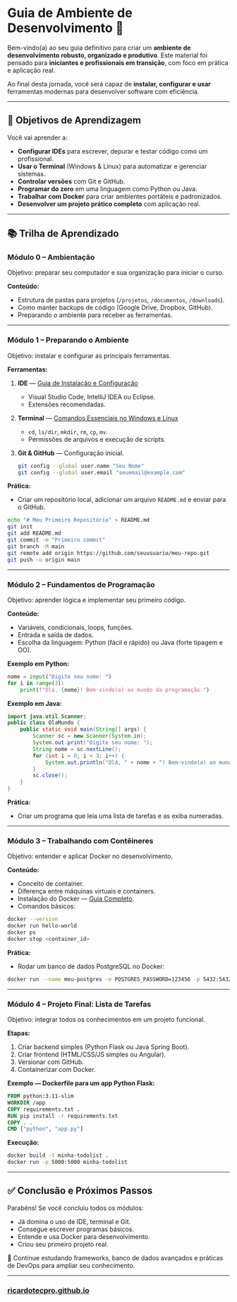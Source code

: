 # **Guia de Ambiente de Desenvolvimento 🚀**

Bem-vindo(a) ao seu guia definitivo para criar um **ambiente de desenvolvimento robusto, organizado e produtivo**.
Este material foi pensado para **iniciantes e profissionais em transição**, com foco em prática e aplicação real.

Ao final desta jornada, você será capaz de **instalar, configurar e usar** ferramentas modernas para desenvolver software com eficiência.

---

## 🎯 Objetivos de Aprendizagem

Você vai aprender a:

* **Configurar IDEs** para escrever, depurar e testar código como um profissional.
* **Usar o Terminal** (Windows & Linux) para automatizar e gerenciar sistemas.
* **Controlar versões** com Git e GitHub.
* **Programar do zero** em uma linguagem como Python ou Java.
* **Trabalhar com Docker** para criar ambientes portáteis e padronizados.
* **Desenvolver um projeto prático completo** com aplicação real.

---

## 📚 Trilha de Aprendizado

### **Módulo 0 – Ambientação**

Objetivo: preparar seu computador e sua organização para iniciar o curso.

**Conteúdo:**

* Estrutura de pastas para projetos (`/projetos`, `/documentos`, `/downloads`).
* Como manter backups de código (Google Drive, Dropbox, GitHub).
* Preparando o ambiente para receber as ferramentas.

---

### **Módulo 1 – Preparando o Ambiente**

Objetivo: instalar e configurar as principais ferramentas.

**Ferramentas:**

1. **IDE** — [Guia de Instalação e Configuração](./ides.md)

   * Visual Studio Code, IntelliJ IDEA ou Eclipse.
   * Extensões recomendadas.

2. **Terminal** — [Comandos Essenciais no Windows e Linux](./terminal_windows_linux.md)

   * `cd`, `ls/dir`, `mkdir`, `rm`, `cp`, `mv`.
   * Permissões de arquivos e execução de scripts.

3. **Git & GitHub** — Configuração inicial.

   ```bash
   git config --global user.name "Seu Nome"
   git config --global user.email "seuemail@example.com"
   ```

**Prática:**

* Criar um repositório local, adicionar um arquivo `README.md` e enviar para o GitHub.

```bash
echo "# Meu Primeiro Repositório" > README.md
git init
git add README.md
git commit -m "Primeiro commit"
git branch -M main
git remote add origin https://github.com/seuusuario/meu-repo.git
git push -u origin main
```

---

### **Módulo 2 – Fundamentos de Programação**

Objetivo: aprender lógica e implementar seu primeiro código.

**Conteúdo:**

* Variáveis, condicionais, loops, funções.
* Entrada e saída de dados.
* Escolha da linguagem: Python (fácil e rápido) ou Java (forte tipagem e OO).

**Exemplo em Python:**

```python
nome = input("Digite seu nome: ")
for i in range(3):
    print(f"Olá, {nome}! Bem-vindo(a) ao mundo da programação.")
```

**Exemplo em Java:**

```java
import java.util.Scanner;
public class OlaMundo {
    public static void main(String[] args) {
        Scanner sc = new Scanner(System.in);
        System.out.print("Digite seu nome: ");
        String nome = sc.nextLine();
        for (int i = 0; i < 3; i++) {
            System.out.println("Olá, " + nome + "! Bem-vindo(a) ao mundo da programação.");
        }
        sc.close();
    }
}
```

**Prática:**

* Criar um programa que leia uma lista de tarefas e as exiba numeradas.

---

### **Módulo 3 – Trabalhando com Contêineres**

Objetivo: entender e aplicar Docker no desenvolvimento.

**Conteúdo:**

* Conceito de container.
* Diferença entre máquinas virtuais e containers.
* Instalação do Docker — [Guia Completo](./docker.md).
* Comandos básicos:

```bash
docker --version
docker run hello-world
docker ps
docker stop <container_id>
```

**Prática:**

* Rodar um banco de dados PostgreSQL no Docker:

```bash
docker run --name meu-postgres -e POSTGRES_PASSWORD=123456 -p 5432:5432 -d postgres
```

---

### **Módulo 4 – Projeto Final: Lista de Tarefas**

Objetivo: integrar todos os conhecimentos em um projeto funcional.

**Etapas:**

1. Criar backend simples (Python Flask ou Java Spring Boot).
2. Criar frontend (HTML/CSS/JS simples ou Angular).
3. Versionar com GitHub.
4. Containerizar com Docker.

**Exemplo — Dockerfile para um app Python Flask:**

```dockerfile
FROM python:3.11-slim
WORKDIR /app
COPY requirements.txt .
RUN pip install -r requirements.txt
COPY . .
CMD ["python", "app.py"]
```

**Execução:**

```bash
docker build -t minha-todolist .
docker run -p 5000:5000 minha-todolist
```

---

## ✅ Conclusão e Próximos Passos

Parabéns!
Se você concluiu todos os módulos:

* Já domina o uso de IDE, terminal e Git.
* Consegue escrever programas básicos.
* Entende e usa Docker para desenvolvimento.
* Criou seu primeiro projeto real.

📌 Continue estudando frameworks, banco de dados avançados e práticas de DevOps para ampliar seu conhecimento.

---

### [ricardotecpro.github.io](https://ricardotecpro.github.io/)
